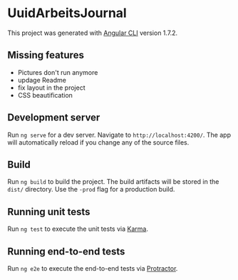 # UuidArbeitsJournal

This project was generated with [Angular CLI](https://github.com/angular/angular-cli) version 1.7.2.

## Missing features
* Pictures don't run anymore
* updage Readme
* fix layout in the project
* CSS beautification

## Development server

Run `ng serve` for a dev server. Navigate to `http://localhost:4200/`. The app will automatically reload if you change any of the source files.

## Build

Run `ng build` to build the project. The build artifacts will be stored in the `dist/` directory. Use the `-prod` flag for a production build.

## Running unit tests

Run `ng test` to execute the unit tests via [Karma](https://karma-runner.github.io).

## Running end-to-end tests

Run `ng e2e` to execute the end-to-end tests via [Protractor](http://www.protractortest.org/).
